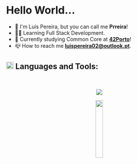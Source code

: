 <h1> Hello World...</h1>

- 👋 I'm Luís Pereira, but you can call me **Prreira**!
- 👨‍💻 Learning Full Stack Development.
- 🌱 Currently studying Common Core at [**42Porto**](https://www.42porto.com/)!
- 📪 How to reach me **luispereira02@outlook.pt**.


<h2 align="Left"><img src="https://media1.giphy.com/media/2Ygy0khwewLgMSYM0t/giphy.gif?cid=6c09b952ccf349ed1c4b7ff41ae74a7222c85ff7229cb85f&rid=giphy.gif&ct=s" width ="20">  Languages and Tools:</h2>
<br><p align="Center"> <img src="https://skillicons.dev/icons?i=c,cpp,html,css,github,bash,linux,vim,vscode" /> </p>
<p align="Center"> <img width="20%" src="https://github-readme-stats.vercel.app/api/top-langs/?username=Prreir&theme=transparent&hide_border=true&text_color=FFFFFF&layout=compact"> </p>
